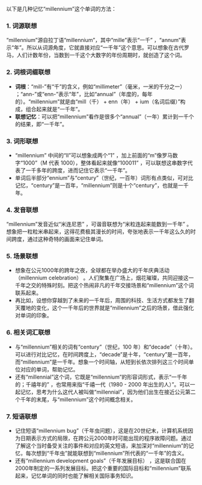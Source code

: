 以下是几种记忆“millennium”这个单词的方法：

### 1. 词源联想
“millennium”源自拉丁语“millennium”，其中“mille”表示“一千” ，“annum”表示“年”。所以从词源角度，它就直接对应“一千年”这个意思。可以想象在古代罗马，人们计数年份，当数到一千这个大数字的年份周期时，就创造了这个词。 

### 2. 词根词缀联想
 - **词根**：“mill-”有“千”的含义，例如“millimeter”（毫米，一米的千分之一） ；“ann-”或“enn-”表示“年”，比如“annual”（年度的，每年的）。“millennium”就是由“mill（千） + enn（年） + ium（名词后缀）”构成，组合起来就是“一千年”。
 - **联想记忆**：可以把“millennium”看作是很多个“annual”（一年）累计到一千个的结果，即“一千年”。 

### 3. 词形联想
 - “millennium” 中间的“ll”可以想象成两个“1” ，加上前面的“m”像罗马数字“1000”（M 代表 1000），整体看起来就像“100011” ，可以联想这串数字代表了一千多年的跨度，进而记住它表示“一千年”。
 - 单词后半部分“ennium”与“century”（世纪，一百年）词形有点类似，可对比记忆，“century”是一百年，“millennium”则是十个“century”，也就是一千年。 

### 4. 发音联想
“millennium”发音近似“米连尼恩” ，可谐音联想为“米粒连起来能数到一千年” 。想象把一粒粒米串起来，这得花费极其漫长的时间，夸张地表示一千年这么久的时间跨度，通过这种奇特的画面来记住单词。 

### 5. 场景联想
 - 想象在公元1000年的跨年之夜，全球都在举办盛大的千年庆典活动（millennium celebration） 。人们聚集在广场上，烟花璀璨，共同迎接这一千年之交的特殊时刻。把这个热闹非凡的千年交接场景和“millennium”这个词联系起来。 
 - 再比如，设想你穿越到了未来的一千年后，周围的科技、生活方式都发生了翻天覆地的变化，这个一千年后的世界就是“millennium”之后的场景，借此强化对单词的印象。 

### 6. 相关词汇联想
 - 与“millennium”相关的词有“century”（世纪，100 年）和“decade”（十年）。可以进行对比记忆，在时间跨度上，“decade”是十年，“century”是一百年，而“millennium”是一千年。想象一个时间轴，从短到长依次排列这三个时间单位对应的单词，帮助记忆。
 - 还有“millennial”这个词，它既是“millennium”的形容词形式，表示“一千年的；千禧年的” ，也常用来指“千禧一代（1980 - 2000 年出生的人）”。可以一起记忆，思考为什么这代人被叫做“millennial”，因为他们出生在接近公元第二个千年的末尾，与“millennium”这个时间概念相关。 

### 7. 短语联想
 - 记住短语“millennium bug”（千年虫问题），这是在20世纪末，计算机系统因为日期表示方式的局限，在跨公元2000年时可能出现的程序故障问题。通过了解这个当时备受关注的事件和对应的英文短语，来加深对“millennium”的记忆，每次想到“千年虫”就能联想到“millennium”所代表的“一千年”的含义。 
 - 还有“millennium development goals”（千年发展目标） ，这是联合国在2000年制定的一系列发展目标。把这个重要的国际目标和“millennium”联系起来，记忆单词的同时也能了解相关国际事务知识。 